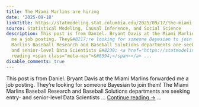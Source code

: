 ```yaml
---
title: The Miami Marlins are hiring
date: '2025-09-18'
linkTitle: https://statmodeling.stat.columbia.edu/2025/09/17/the-miami-marlins-are-hiring/
source: Statistical Modeling, Causal Inference, and Social Science
description: This post is from Daniel. Bryant Davis at the Miami Marlins forwarded
  me a job posting. They&#8217;re looking for someone Bayesian to join them! The Miami
  Marlins Baseball Research and Baseball Solutions departments are seeking entry-
  and senior-level Data Scientists &#8230; <a href="https://statmodeling.stat.columbia.edu/2025/09/17/the-miami-marlins-are-hiring/">Continue
  reading <span class="meta-nav">&#8594;</span></a> ...
disable_comments: true
---
```

This post is from Daniel. Bryant Davis at the Miami Marlins forwarded me a job posting. They&#8217;re looking for someone Bayesian to join them! The Miami Marlins Baseball Research and Baseball Solutions departments are seeking entry- and senior-level Data Scientists &#8230; <a href="https://statmodeling.stat.columbia.edu/2025/09/17/the-miami-marlins-are-hiring/">Continue reading <span class="meta-nav">&#8594;</span></a> ...